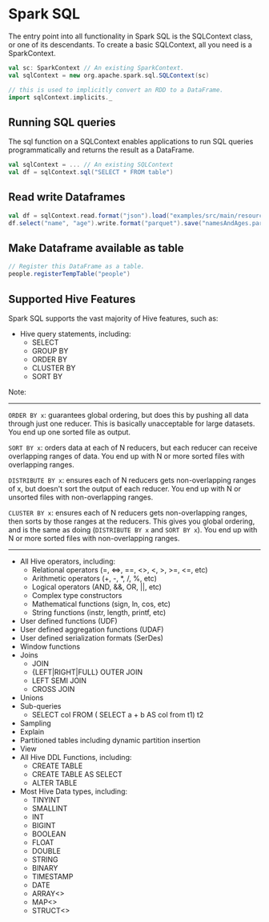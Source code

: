 # Spark SQL

The entry point into all functionality in Spark SQL is the SQLContext class, or one of its descendants. To create a basic SQLContext, all you need is a SparkContext.

```scala
val sc: SparkContext // An existing SparkContext.
val sqlContext = new org.apache.spark.sql.SQLContext(sc)

// this is used to implicitly convert an RDD to a DataFrame.
import sqlContext.implicits._
```

## Running SQL queries

The sql function on a SQLContext enables applications to run SQL queries programmatically and returns the result as a DataFrame.

```scala
val sqlContext = ... // An existing SQLContext
val df = sqlContext.sql("SELECT * FROM table")
```

## Read write Dataframes

```scala
val df = sqlContext.read.format("json").load("examples/src/main/resources/people.json")
df.select("name", "age").write.format("parquet").save("namesAndAges.parquet")
```

## Make Dataframe available as table

```scala
// Register this DataFrame as a table.
people.registerTempTable("people")
```

## Supported Hive Features

Spark SQL supports the vast majority of Hive features, such as:

* Hive query statements, including:
  * SELECT
  * GROUP BY
  * ORDER BY
  * CLUSTER BY
  * SORT BY

Note:

---
`ORDER BY x`: guarantees global ordering, but does this by pushing all data through just one reducer. This is basically unacceptable for large datasets. You end up one sorted file as output.

`SORT BY x`: orders data at each of N reducers, but each reducer can receive overlapping ranges of data. You end up with N or more sorted files with overlapping ranges.

`DISTRIBUTE BY x`: ensures each of N reducers gets non-overlapping ranges of x, but doesn't sort the output of each reducer. You end up with N or unsorted files with non-overlapping ranges.

`CLUSTER BY x`: ensures each of N reducers gets non-overlapping ranges, then sorts by those ranges at the reducers. This gives you global ordering, and is the same as doing (`DISTRIBUTE BY x` and `SORT BY x`). You end up with N or more sorted files with non-overlapping ranges.

---

* All Hive operators, including:
  * Relational operators (=, ⇔, ==, <>, <, >, >=, <=, etc)
  * Arithmetic operators (+, -, *, /, %, etc)
  * Logical operators (AND, &&, OR, ||, etc)
  * Complex type constructors
  * Mathematical functions (sign, ln, cos, etc)
  * String functions (instr, length, printf, etc)
* User defined functions (UDF)
* User defined aggregation functions (UDAF)
* User defined serialization formats (SerDes)
* Window functions
* Joins
  * JOIN
  * {LEFT|RIGHT|FULL} OUTER JOIN
  * LEFT SEMI JOIN
  * CROSS JOIN
* Unions
* Sub-queries
  * SELECT col FROM ( SELECT a + b AS col from t1) t2
* Sampling
* Explain
* Partitioned tables including dynamic partition insertion
* View
* All Hive DDL Functions, including:
  * CREATE TABLE
  * CREATE TABLE AS SELECT
  * ALTER TABLE
* Most Hive Data types, including:
  * TINYINT
  * SMALLINT
  * INT
  * BIGINT
  * BOOLEAN
  * FLOAT
  * DOUBLE
  * STRING
  * BINARY
  * TIMESTAMP
  * DATE
  * ARRAY<>
  * MAP<>
  * STRUCT<>
